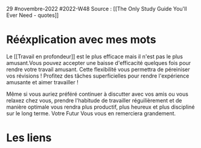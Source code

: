 29 #novembre-2022 #2022-W48
Source : [[The Only Study Guide You'll Ever Need - quotes]]
# Rééxplication avec mes mots
Le [[Travail en profondeur]] est le plus efficace mais il n'est pas le plus amusant.Vous pouvez accepter une baisse d'efficacité quelques fois pour rendre votre travail amusant. Cette flexibilité vous permettra de péreiniser vos révisions ! Profitez des tâches superficielles pour rendre l'expérience amusante et aimer travailler !

Même si vous auriez préféré continuer à discutter avec vos amis ou vous relaxez chez vous, prendre l'habitude de travailler réguilièrement et de manière optimale vous rendra plus productif, plus heureux et plus discipliné sur le long terme. Votre Futur Vous vous en remerciera grandement.
# Les liens
